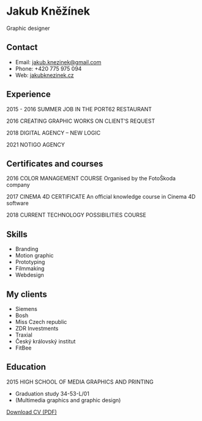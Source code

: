 # Jakub Kněžínek
Graphic designer

## Contact

- Email: <jakub.knezinek@gmail.com>
- Phone: +420 775 975 094
- Web: <a href="https://jakubknezinek.cz">jakubknezinek.cz</a>

## Experience
2015 - 2016 SUMMER JOB IN THE PORT62 RESTAURANT

2016 CREATING GRAPHIC WORKS ON CLIENT’S REQUEST

2018 DIGITAL AGENCY – NEW LOGIC

2021 NOTIGO AGENCY

## Certificates and courses

2016 COLOR MANAGEMENT COURSE
Organised by the FotoŠkoda company

2017 CINEMA 4D CERTIFICATE
An official knowledge course in Cinema 4D software

2018 CURRENT TECHNOLOGY POSSIBILITIES COURSE

## Skills

- Branding
- Motion graphic
- Prototyping
- Filmmaking
- Webdesign

## My clients

- Siemens
- Bosh
- Miss Czech republic
- ZDR Investments
- Traxial
- Český královský institut
- FitBee


## Education

2015 HIGH SCHOOL OF MEDIA GRAPHICS AND PRINTING
- Graduation study 34-53-L/01
- (Multimedia graphics and graphic design)




[Download CV (PDF)](PDF/JakubKnezinekCV.pdf)
